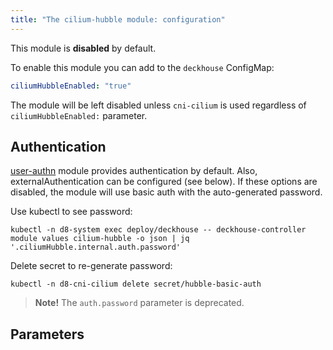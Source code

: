 ```yaml
---
title: "The cilium-hubble module: configuration"
---
```


This module is **disabled** by default.

To enable this module you can add to the `deckhouse` ConfigMap:

```yaml
ciliumHubbleEnabled: "true"
```

The module will be left disabled unless `cni-cilium` is used regardless of `ciliumHubbleEnabled:` parameter.

## Authentication

[user-authn](/documentation/v1/modules/150-user-authn/) module provides authentication by default. Also, externalAuthentication can be configured (see below).
If these options are disabled, the module will use basic auth with the auto-generated password.

Use kubectl to see password:

```shell
kubectl -n d8-system exec deploy/deckhouse -- deckhouse-controller module values cilium-hubble -o json | jq '.ciliumHubble.internal.auth.password'
```

Delete secret to re-generate password:

```shell
kubectl -n d8-cni-cilium delete secret/hubble-basic-auth
```

> **Note!** The `auth.password` parameter is deprecated.

## Parameters

<!-- SCHEMA -->
